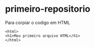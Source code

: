 # primeiro-repositorio

Para corpiar o codigo em HTML
```
<html>
<h1>Meu primeiro arquivo HTML</h1>
</html>
```
